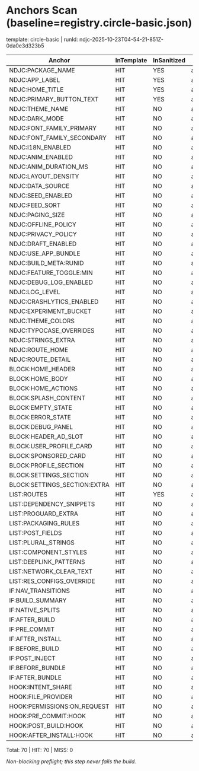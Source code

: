 # Anchors Scan (baseline=registry.circle-basic.json)

template: circle-basic | runId: ndjc-2025-10-23T04-54-21-851Z-0da0e3d323b5

| Anchor | InTemplate | InSanitized | File |
|---|---|---|---|
| NDJC:PACKAGE_NAME | HIT | YES | app/build.gradle |
| NDJC:APP_LABEL | HIT | YES | app/src/main/res/values/strings.xml |
| NDJC:HOME_TITLE | HIT | YES | app/src/main/res/values/strings.xml |
| NDJC:PRIMARY_BUTTON_TEXT | HIT | YES | app/src/main/res/values/strings.xml |
| NDJC:THEME_NAME | HIT | NO | app/src/main/res/values/strings.xml |
| NDJC:DARK_MODE | HIT | NO | app/src/main/res/values/themes.xml |
| NDJC:FONT_FAMILY_PRIMARY | HIT | NO | app/src/main/res/values/strings.xml |
| NDJC:FONT_FAMILY_SECONDARY | HIT | NO | app/src/main/res/values/strings.xml |
| NDJC:I18N_ENABLED | HIT | NO | app/src/main/res/values/strings.xml |
| NDJC:ANIM_ENABLED | HIT | NO | app/src/main/res/values/strings.xml |
| NDJC:ANIM_DURATION_MS | HIT | NO | app/src/main/res/values/strings.xml |
| NDJC:LAYOUT_DENSITY | HIT | NO | app/src/main/res/values/strings.xml |
| NDJC:DATA_SOURCE | HIT | NO | app/src/main/res/values/strings.xml |
| NDJC:SEED_ENABLED | HIT | NO | app/src/main/res/values/strings.xml |
| NDJC:FEED_SORT | HIT | NO | app/src/main/res/values/strings.xml |
| NDJC:PAGING_SIZE | HIT | NO | app/src/main/res/values/strings.xml |
| NDJC:OFFLINE_POLICY | HIT | NO | app/src/main/res/values/strings.xml |
| NDJC:PRIVACY_POLICY | HIT | NO | app/src/main/res/values/strings.xml |
| NDJC:DRAFT_ENABLED | HIT | NO | app/src/main/res/values/strings.xml |
| NDJC:USE_APP_BUNDLE | HIT | NO | app/build.gradle |
| NDJC:BUILD_META:RUNID | HIT | NO | app/src/main/res/values/strings.xml |
| NDJC:FEATURE_TOGGLE:MIN | HIT | NO | app/src/main/res/values/strings.xml |
| NDJC:DEBUG_LOG_ENABLED | HIT | NO | app/build.gradle |
| NDJC:LOG_LEVEL | HIT | NO | app/build.gradle |
| NDJC:CRASHLYTICS_ENABLED | HIT | NO | app/src/main/res/values/strings.xml |
| NDJC:EXPERIMENT_BUCKET | HIT | NO | app/src/main/res/values/strings.xml |
| NDJC:THEME_COLORS | HIT | NO | app/src/main/res/values/themes_overrides.xml |
| NDJC:TYPOCASE_OVERRIDES | HIT | NO | app/src/main/res/values/themes_overrides.xml |
| NDJC:STRINGS_EXTRA | HIT | NO | app/src/main/res/values/strings.xml |
| NDJC:ROUTE_HOME | HIT | NO | app/src/main/java/com/ndjc/app/navigation/NavGraph.kt |
| NDJC:ROUTE_DETAIL | HIT | NO | app/src/main/java/com/ndjc/app/navigation/NavGraph.kt |
| BLOCK:HOME_HEADER | HIT | NO | app/src/main/java/com/ndjc/app/MainActivity.kt |
| BLOCK:HOME_BODY | HIT | NO | app/src/main/java/com/ndjc/app/MainActivity.kt |
| BLOCK:HOME_ACTIONS | HIT | NO | app/src/main/java/com/ndjc/app/MainActivity.kt |
| BLOCK:SPLASH_CONTENT | HIT | NO | app/src/main/java/com/ndjc/app/ui/screens/SplashScreen.kt |
| BLOCK:EMPTY_STATE | HIT | NO | app/src/main/java/com/ndjc/app/MainActivity.kt |
| BLOCK:ERROR_STATE | HIT | NO | app/src/main/java/com/ndjc/app/MainActivity.kt |
| BLOCK:DEBUG_PANEL | HIT | NO | app/src/main/java/com/ndjc/app/MainActivity.kt |
| BLOCK:HEADER_AD_SLOT | HIT | NO | app/src/main/java/com/ndjc/app/ui/screens/HomeScreen.kt |
| BLOCK:USER_PROFILE_CARD | HIT | NO | app/src/main/java/com/ndjc/app/ui/screens/ProfileScreen.kt |
| BLOCK:SPONSORED_CARD | HIT | NO | app/src/main/java/com/ndjc/app/feature/feed/ui/FeedItem.kt |
| BLOCK:PROFILE_SECTION | HIT | NO | app/src/main/java/com/ndjc/app/ui/screens/ProfileScreen.kt |
| BLOCK:SETTINGS_SECTION | HIT | NO | app/src/main/java/com/ndjc/app/ui/screens/SettingsScreen.kt |
| BLOCK:SETTINGS_SECTION:EXTRA | HIT | NO | app/src/main/java/com/ndjc/app/ui/screens/SettingsScreen.kt |
| LIST:ROUTES | HIT | YES | app/src/main/java/com/ndjc/app/navigation/NavGraph.kt |
| LIST:DEPENDENCY_SNIPPETS | HIT | NO | app/build.gradle |
| LIST:PROGUARD_EXTRA | HIT | NO | app/build.gradle |
| LIST:PACKAGING_RULES | HIT | NO | app/build.gradle |
| LIST:POST_FIELDS | HIT | NO | app/src/main/java/com/ndjc/app/ui/screens/HomeScreen.kt |
| LIST:PLURAL_STRINGS | HIT | NO | app/src/main/res/values/plurals.xml |
| LIST:COMPONENT_STYLES | HIT | NO | app/src/main/res/values/arrays.xml |
| LIST:DEEPLINK_PATTERNS | HIT | NO | app/src/main/AndroidManifest.xml |
| LIST:NETWORK_CLEAR_TEXT | HIT | NO | app/src/main/res/xml/network_security_config.xml |
| LIST:RES_CONFIGS_OVERRIDE | HIT | NO | app/build.gradle |
| IF:NAV_TRANSITIONS | HIT | NO | app/src/main/java/com/ndjc/app/navigation/NavGraph.kt |
| IF:BUILD_SUMMARY | HIT | NO | app/build.gradle |
| IF:NATIVE_SPLITS | HIT | NO | app/build.gradle |
| IF:AFTER_BUILD | HIT | NO | app/build.gradle |
| IF:PRE_COMMIT | HIT | NO | app/build.gradle |
| IF:AFTER_INSTALL | HIT | NO | app/src/main/java/com/ndjc/app/MainActivity.kt |
| IF:BEFORE_BUILD | HIT | NO | app/build.gradle |
| IF:POST_INJECT | HIT | NO | app/build.gradle |
| IF:BEFORE_BUNDLE | HIT | NO | app/build.gradle |
| IF:AFTER_BUNDLE | HIT | NO | app/build.gradle |
| HOOK:INTENT_SHARE | HIT | NO | app/src/main/AndroidManifest.xml |
| HOOK:FILE_PROVIDER | HIT | NO | app/src/main/AndroidManifest.xml |
| HOOK:PERMISSIONS:ON_REQUEST | HIT | NO | app/src/main/AndroidManifest.xml |
| HOOK:PRE_COMMIT:HOOK | HIT | NO | app/build.gradle |
| HOOK:POST_BUILD:HOOK | HIT | NO | app/build.gradle |
| HOOK:AFTER_INSTALL:HOOK | HIT | NO | app/build.gradle |

Total: 70 | HIT: 70 | MISS: 0

_Non-blocking preflight; this step never fails the build._
